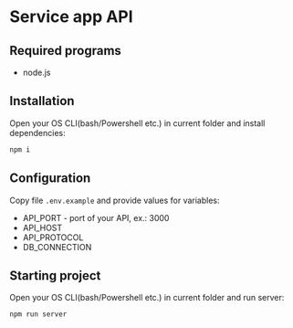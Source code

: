 # Service app API

## Required programs

- node.js

## Installation

Open your OS CLI(bash/Powershell etc.) in current folder and install dependencies:

```bash
npm i
```

## Configuration

Copy file `.env.example` and provide values for variables:

- API_PORT - port of your API, ex.: 3000
- API_HOST
- API_PROTOCOL
- DB_CONNECTION

## Starting project

Open your OS CLI(bash/Powershell etc.) in current folder and run server:

```bash
npm run server
```
